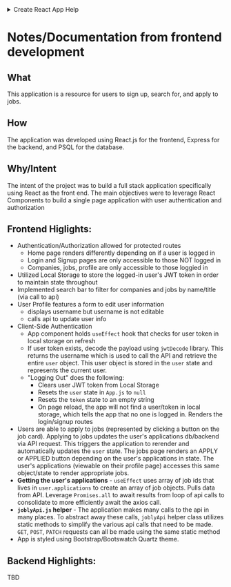 <details>
  <summary>Create React App Help</summary>

# Getting Started with Create React App

This project was bootstrapped with [Create React App](https://github.com/facebook/create-react-app).

## Available Scripts

In the project directory, you can run:

### `npm start`

Runs the app in the development mode.\
Open [http://localhost:3000](http://localhost:3000) to view it in your browser.

The page will reload when you make changes.\
You may also see any lint errors in the console.

### `npm test`

Launches the test runner in the interactive watch mode.\
See the section about [running tests](https://facebook.github.io/create-react-app/docs/running-tests) for more information.

### `npm run build`

Builds the app for production to the `build` folder.\
It correctly bundles React in production mode and optimizes the build for the best performance.

The build is minified and the filenames include the hashes.\
Your app is ready to be deployed!

See the section about [deployment](https://facebook.github.io/create-react-app/docs/deployment) for more information.

### `npm run eject`

**Note: this is a one-way operation. Once you `eject`, you can't go back!**

If you aren't satisfied with the build tool and configuration choices, you can `eject` at any time. This command will remove the single build dependency from your project.

Instead, it will copy all the configuration files and the transitive dependencies (webpack, Babel, ESLint, etc) right into your project so you have full control over them. All of the commands except `eject` will still work, but they will point to the copied scripts so you can tweak them. At this point you're on your own.

You don't have to ever use `eject`. The curated feature set is suitable for small and middle deployments, and you shouldn't feel obligated to use this feature. However we understand that this tool wouldn't be useful if you couldn't customize it when you are ready for it.

## Learn More

You can learn more in the [Create React App documentation](https://facebook.github.io/create-react-app/docs/getting-started).

To learn React, check out the [React documentation](https://reactjs.org/).

### Code Splitting

This section has moved here: [https://facebook.github.io/create-react-app/docs/code-splitting](https://facebook.github.io/create-react-app/docs/code-splitting)

### Analyzing the Bundle Size

This section has moved here: [https://facebook.github.io/create-react-app/docs/analyzing-the-bundle-size](https://facebook.github.io/create-react-app/docs/analyzing-the-bundle-size)

### Making a Progressive Web App

This section has moved here: [https://facebook.github.io/create-react-app/docs/making-a-progressive-web-app](https://facebook.github.io/create-react-app/docs/making-a-progressive-web-app)

### Advanced Configuration

This section has moved here: [https://facebook.github.io/create-react-app/docs/advanced-configuration](https://facebook.github.io/create-react-app/docs/advanced-configuration)

### Deployment

This section has moved here: [https://facebook.github.io/create-react-app/docs/deployment](https://facebook.github.io/create-react-app/docs/deployment)

### `npm run build` fails to minify

This section has moved here: [https://facebook.github.io/create-react-app/docs/troubleshooting#npm-run-build-fails-to-minify](https://facebook.github.io/create-react-app/docs/troubleshooting#npm-run-build-fails-to-minify)

</details>

# Notes/Documentation from frontend development

## What

This application is a resource for users to sign up, search for, and apply to jobs.

## How

The application was developed using React.js for the frontend, Express for the backend, and PSQL for the database.

## Why/Intent

The intent of the project was to build a full stack application specifically using React as the front end. The main objectives were to leverage React Components to build a single page application with user authentication and authorization

## Frontend Higlights:

- Authentication/Authorization allowed for protected routes
  - Home page renders differently depending on if a user is logged in
  - Login and Signup pages are only accessible to those NOT logged in
  - Companies, jobs, profile are only accessible to those loggied in
- Utilized Local Storage to store the logged-in user's JWT token in order to maintain state throughout
- Implemented search bar to filter for companies and jobs by name/title (via call to api)
- User Profile features a form to edit user information
  - displays username but username is not editable
  - calls api to update user info
- Client-Side Authentication
  - App component holds `useEffect` hook that checks for user token in local storage on refresh
  - If user token exists, decode the payload using `jwtDecode` library. This returns the username which is used to call the API and retrieve the entire `user` object. This user object is stored in the `user` state and represents the current user.
  - "Logging Out" does the following:
    - Clears user JWT token from Local Storage
    - Resets the `user` state in `App.js` to `null`
    - Resets the `token` state to an empty string
    - On page reload, the app will not find a user/token in local storage, which tells the app that no one is logged in. Renders the login/signup routes
- Users are able to apply to jobs (represented by clicking a button on the job card). Applying to jobs updates the user's applications db/backend via API request. This triggers the application to rerender and automatically updates the `user` state. The jobs page renders an APPLY or APPLIED button depending on the user's applications in state. The user's applications (viewable on their profile page) accesses this same object/state to render appropriate jobs.
- **Getting the user's applications** - `useEffect` uses array of job ids that lives in `user.applications` to create an array of job objects. Pulls data from API. Leverage `Promises.all` to await results from loop of api calls to consolidate to more efficiently await the axios call.
- **`joblyApi.js` helper** - The application makes many calls to the api in many places. To abstract away these calls, `joblyApi` helper class utilizes static methods to simplify the various api calls that need to be made. `GET`, `POST`, `PATCH` requests can all be made using the same static method
- App is styled using Bootstrap/Bootswatch Quartz theme.

## Backend Highlights:

TBD
